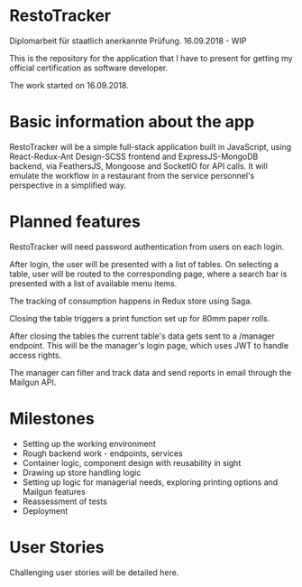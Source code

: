 # RestoTracker
Diplomarbeit für staatlich anerkannte Prüfung. 16.09.2018 - WIP

This is the repository for the application that I have to present for getting my official certification as software developer.

The work started on 16.09.2018.

# Basic information about the app

RestoTracker will be a simple full-stack application built in JavaScript, using React-Redux-Ant Design-SCSS frontend and ExpressJS-MongoDB backend, via FeathersJS, Mongoose and SocketIO for API calls. It will emulate the workflow in a restaurant from the service personnel's perspective in a simplified way.

# Planned features

RestoTracker will need password authentication from users on each login.

After login, the user will be presented with a list of tables. On selecting a table, user will be routed to the corresponding page, where a search bar is presented with a list of available menu items.

The tracking of consumption happens in Redux store using Saga.

Closing the table triggers a print function set up for 80mm paper rolls.

After closing the tables the current table's data gets sent to a /manager endpoint. This will be the manager's login page, which uses JWT to handle access rights.

The manager can filter and track data and send reports in email through the Mailgun API.

# Milestones

- Setting up the working environment
- Rough backend work - endpoints, services
- Container logic, component design with reusability in sight
- Drawing up store handling logic
- Setting up logic for managerial needs, exploring printing options and Mailgun features
- Reassessment of tests
- Deployment

# User Stories

Challenging user stories will be detailed here.
